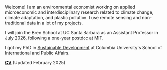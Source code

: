 
Welcome! I am an environmental economist working on applied microeconomic and interdisciplinary research related to climate change, climate adaptation, and plastic pollution. I use remote sensing and non-traditional data in a lot of my projects.

I will join the Bren School at UC Santa Barbara as an Assistant Professor in July 2026, following a one-year postdoc at MIT. 

I got my PhD in [Sustainable Development](https://www.sipa.columbia.edu/academics/programs/phd-sustainable-development) at Columbia University's School of International and Public Affairs.

 
__[CV](/pdf/apapp_cv.pdf)__ (Updated February 2025)
